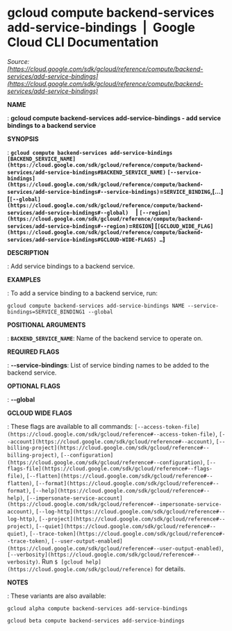 # gcloud compute backend-services add-service-bindings  |  Google Cloud CLI Documentation

*Source: [https://cloud.google.com/sdk/gcloud/reference/compute/backend-services/add-service-bindings](https://cloud.google.com/sdk/gcloud/reference/compute/backend-services/add-service-bindings)*

**NAME**

: **gcloud compute backend-services add-service-bindings - add service bindings to a backend service**

**SYNOPSIS**

: **`gcloud compute backend-services add-service-bindings` `[BACKEND_SERVICE_NAME](https://cloud.google.com/sdk/gcloud/reference/compute/backend-services/add-service-bindings#BACKEND_SERVICE_NAME)` `[--service-bindings](https://cloud.google.com/sdk/gcloud/reference/compute/backend-services/add-service-bindings#--service-bindings)`=`SERVICE_BINDING`,[…] [`[--global](https://cloud.google.com/sdk/gcloud/reference/compute/backend-services/add-service-bindings#--global)`     | `[--region](https://cloud.google.com/sdk/gcloud/reference/compute/backend-services/add-service-bindings#--region)`=`REGION`] [`[GCLOUD_WIDE_FLAG](https://cloud.google.com/sdk/gcloud/reference/compute/backend-services/add-service-bindings#GCLOUD-WIDE-FLAGS) …`]**

**DESCRIPTION**

: Add service bindings to a backend service.

**EXAMPLES**

: To add a service binding to a backend service, run:

```
gcloud compute backend-services add-service-bindings NAME --service-bindings=SERVICE_BINDING1 --global
```

**POSITIONAL ARGUMENTS**

: **`BACKEND_SERVICE_NAME`**:
Name of the backend service to operate on.

**REQUIRED FLAGS**

: **--service-bindings**:
List of service binding names to be added to the backend service.

**OPTIONAL FLAGS**

: **--global**

**GCLOUD WIDE FLAGS**

: These flags are available to all commands: `[--access-token-file](https://cloud.google.com/sdk/gcloud/reference#--access-token-file)`,
`[--account](https://cloud.google.com/sdk/gcloud/reference#--account)`, `[--billing-project](https://cloud.google.com/sdk/gcloud/reference#--billing-project)`,
`[--configuration](https://cloud.google.com/sdk/gcloud/reference#--configuration)`,
`[--flags-file](https://cloud.google.com/sdk/gcloud/reference#--flags-file)`,
`[--flatten](https://cloud.google.com/sdk/gcloud/reference#--flatten)`, `[--format](https://cloud.google.com/sdk/gcloud/reference#--format)`, `[--help](https://cloud.google.com/sdk/gcloud/reference#--help)`, `[--impersonate-service-account](https://cloud.google.com/sdk/gcloud/reference#--impersonate-service-account)`,
`[--log-http](https://cloud.google.com/sdk/gcloud/reference#--log-http)`,
`[--project](https://cloud.google.com/sdk/gcloud/reference#--project)`, `[--quiet](https://cloud.google.com/sdk/gcloud/reference#--quiet)`, `[--trace-token](https://cloud.google.com/sdk/gcloud/reference#--trace-token)`, `[--user-output-enabled](https://cloud.google.com/sdk/gcloud/reference#--user-output-enabled)`,
`[--verbosity](https://cloud.google.com/sdk/gcloud/reference#--verbosity)`.
Run `$ [gcloud help](https://cloud.google.com/sdk/gcloud/reference)` for details.

**NOTES**

: These variants are also available:

```
gcloud alpha compute backend-services add-service-bindings
```

```
gcloud beta compute backend-services add-service-bindings
```